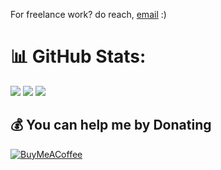 For freelance work? do reach, [email](mailto:muilibilal@gmail.com) :)


# 📊 GitHub Stats:
<img src="https://github-readme-stats.vercel.app/api?username=muilibilal&show_icons=true&theme=gotham&include_all_commits=true&count_private=true" />
<img src="https://github-readme-streak-stats.herokuapp.com/?user=muilibilal&theme=gotham&hide_border=false" />
<img src="https://github-readme-stats.vercel.app/api/top-langs/?username=muilibilal&theme=gotham&hide_border=false&include_all_commits=false&count_private=true&layout=compact" />

  ## 💰 You can help me by Donating
  [![BuyMeACoffee](https://img.shields.io/badge/Buy%20Me%20a%20Coffee-ffdd00?style=for-the-badge&logo=buy-me-a-coffee&logoColor=black)](https://buymeacoffee.com/muilibilal) 
